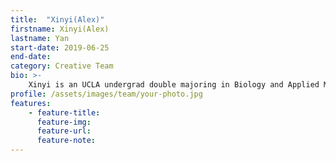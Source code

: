```yaml
---
title:  "Xinyi(Alex)"
firstname: Xinyi(Alex)
lastname: Yan
start-date: 2019-06-25 
end-date:
category: Creative Team
bio: >- 
    Xinyi is an UCLA undergrad double majoring in Biology and Applied Math. She is excited to combine design and pedagogy to make resources on research and learning more accessible for UCLA students.
profile: /assets/images/team/your-photo.jpg
features:
    - feature-title: 
      feature-img: 
      feature-url: 
      feature-note: 
---
```

